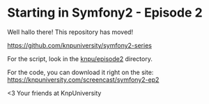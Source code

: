 Starting in Symfony2 - Episode 2
================================

Well hallo there! This repository has moved!

https://github.com/knpuniversity/symfony2-series

For the script, look in the [knpu/episode2](https://github.com/knpuniversity/symfony2-series/tree/master/knpu/episode2) directory.

For the code, you can download it right on the site: https://knpuniversity.com/screencast/symfony2-ep2

<3 Your friends at KnpUniversity

